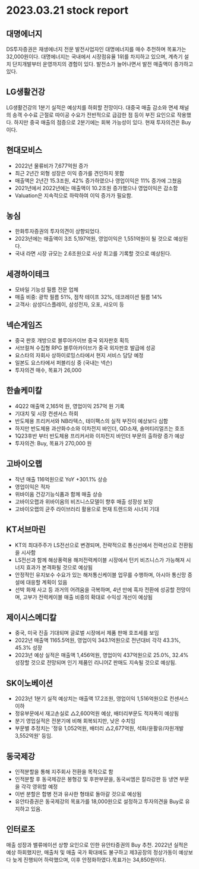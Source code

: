 # 2023.03.21 stock report
## 대명에너지
DS투자증권은 재생에너지 전문 발전사업자인 대명에너지를 매수 추천하며 목표가는 32,000원이다. 대명에너지는 국내에서 시장점유율 1위를 차지하고 있으며, 계측기 설치 단지개발부터 운영까지의 경험이 있다. 발전소가 늘어나면서 발전 매출액이 증가하고 있다.
## LG생활건강
LG생활건강의 1분기 실적은 예상치를 하회할 전망이다. 대중국 매출 감소와 면세 채널의 송객 수수료 근절로 따이공 수요가 전반적으로 급감한 점 등이 부진 요인으로 작용했다. 하지만 중국 매출의 점증으로 2분기에는 회복 가능성이 있다. 현재 투자의견은 Buy이다.
## 현대모비스
- 2022년 물류비가 7,677억원 증가
- 최근 2년간 외형 성장은 이익 증가를 견인하지 못함
- 매출액은 2년간 15.3조원, 42% 증가하였으나 영업이익은 11% 증가에 그쳤음
- 2021년에서 2022년에는 매출액이 10.2조원 증가했으나 영업이익은 감소함
- Valuation은 지속적으로 하락하여 이익 증가가 필요함.
## 농심
- 한화투자증권의 투자의견이 상향되었다.
- 2023년에는 매출액이 3조 5,197억원, 영업이익은 1,551억원이 될 것으로 예상된다.
- 국내 라면 시장 규모는 2.6조원으로 사상 최고를 기록할 것으로 예상된다.
## 세경하이테크
- 모바일 기능성 필름 전문 업체
- 매출 비중: 광학 필름 51%, 점착 테이프 32%, 데코레이션 필름 14%
- 고객사: 삼성디스플레이, 삼성전자, 오포, 샤오미 등
## 넥슨게임즈
- 중국 판호 개방으로 블루아카이브 중국 외자판호 획득
- 서브컬쳐 수집형 RPG 블루아카이브가 중국 외자판호 발급에 성공
- 요스타의 자회사 상하이로밍스타에서 현지 서비스 담당 예정
- 일본도 요스타에서 퍼블리싱 중 (국내는 넥슨)
- 투자의견 매수, 목표가 26,000
## 한솔케미칼
- 4Q22 매출액 2,165억 원, 영업이익 257억 원 기록
- 기대치 및 시장 컨센서스 하회 
- 반도체용 프리커서와 NB라텍스, 테이팩스의 실적 부진이 예상보다 심함
- 하지만 반도체용 과산화수소와 이차전지 바인더, QD소재, 솔머티리얼즈는 호조
- 1Q23후반 부터 반도체용 프리커서와 이차전지 바인더 부문의 출하량 증가 예상 
- 투자의견: Buy, 목표가 270,000 원
## 고바이오랩
- 작년 매출 116억원으로 YoY +301.1% 상승
- 영업이익은 적자
- 위바이옴 건강기능식품과 함께 매출 상승
- 고바이오랩과 위바이옴의 비즈니스모델이 향후 매출 성장성 보장
- 고바이오랩의 균주 라이브러리 활용으로 현재 트렌드와 시너지 기대
## KT서브마린
- KT의 최대주주가 LS전선으로 변경되며, 전략적으로 통신선에서 전력선으로 전환됨을 시사함
- LS전선과 함께 해상풍력용 해저전력케이블 시장에서 턴키 비즈니스가 가능해져 시너지 효과가 본격화될 것으로 예상됨
- 안정적인 유지보수 수요가 있는 해저통신케이블 업무를 수행하며, 아시아 통신망 증설에 대응할 계획이 있음
- 선박 화재 사고 등 과거의 어려움을 극복하며, 4년 만에 흑자 전환에 성공할 전망이며, 고부가 전력케이블 매출 비중의 확대로 수익성 개선이 예상됨
## 제이시스메디칼
- 중국, 미국 진출 기대되며 글로벌 시장에서 제품 판매 호조세를 보임
- 2022년 매출액 1165.5억원, 영업이익 343.1억원으로 전년대비 각각 43.3%, 45.3% 성장
- 2023년 예상 실적은 매출액 1,456억원, 영업이익 437억원으로 25.0%, 32.4% 성장할 것으로 전망되며 인기 제품인 리니어Z 판매도 지속될 것으로 예상됨.
## SK이노베이션
- 2023년 1분기 실적 예상치는 매출액 17.2조원, 영업이익 1,516억원으로 컨센서스 이하
- 정유부문에서 재고손실로 △2,600억원 예상, 배터리부문도 적자폭이 예상됨
- 분기 영업실적은 전분기에 비해 회복되지만, 낮은 수치임
- 부문별 추정치는 '정유 1,052억원, 배터리 △2,677억원, 석화/윤활유/자원개발 3,552억원' 등임.
## 동국제강
- 인적분할을 통해 지주회사 전환을 목적으로 함
- 인적분할 후 동국제강은 봉형강 및 후판부문을, 동국씨엠은 칼라강판 등 냉연 부문을 각각 영위할 예정
- 이번 분할은 합병 전과 유사한 형태로 돌아갈 것으로 예상됨
- 유안타증권은 동국제강의 목표가를 18,000원으로 설정하고 투자의견을 Buy로 유지하고 있음.
## 인터로조
매출 성장과 밸류에이션 상향 요인으로 인한 유안타증권의 Buy 추천. 2022년 실적은 예상 하회했지만, 매출처 및 매출 국가 확대에도 불구하고 제3공장의 정상가동이 예상보다 늦게 진행되어 하락했으며, 이후 안정화하였다.목표가는 34,850원이다.